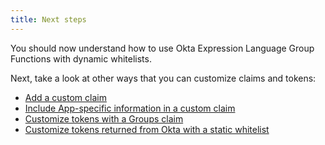 ```yaml
---
title: Next steps
---
```


You should now understand how to use Okta Expression Language Group Functions with dynamic whitelists.

Next, take a look at other ways that you can customize claims and tokens:

* [Add a custom claim](/docs/guides/customize-tokens-returned-from-okta/add-custom-claim/)
* [Include App-specific information in a custom claim](/docs/guides/customize-tokens-returned-from-okta/create-app-profile-attribute/)
* [Customize tokens with a Groups claim](/docs/guides/customize-tokens-groups-claim/)
* [Customize tokens returned from Okta with a static whitelist](/docs/guides/customize-tokens-static/)
